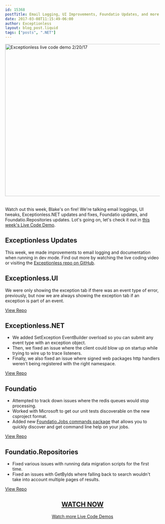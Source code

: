 ```yaml
---
id: 15368
postTitle: Email Logging, UI Improvements, Foundatio Updates, and more &#8211; Live Code Demo
date: 2017-03-08T11:15:49-06:00
author: Exceptionless
layout: blog_post.liquid
tags: ["posts", ".NET"]
---
```

[<img loading="lazy" class="aligncenter size-large wp-image-15370" style="margin-bottom: 20px;" src="/assets/live-code-demo-170308-1024x538.jpg" alt="Exceptionless live code demo 2/20/17" width="940" height="494" data-id="15370" srcset="/assets/live-code-demo-170308-1024x538.jpg 1024w, /assets/live-code-demo-170308-300x158.jpg 300w, /assets/live-code-demo-170308-768x403.jpg 768w, /assets/live-code-demo-170308.jpg 1200w" sizes="(max-width: 940px) 100vw, 940px" />](https://www.liveedu.tv/niemyjski/2qyKy-exceptionless-weekly-demo-2-20-17/xAq0E-exceptionless-weekly-demo-2-20-17/)

Watch out this week, Blake's on fire! We're talking email loggings, UI tweaks, Exceptionless.NET updates and fixes, Foundatio updates, and Foundatio.Repositories updates. Lot's going on, let's check it out in [this week's Live Code Demo](https://www.liveedu.tv/niemyjski/2qyKy-exceptionless-weekly-demo-2-20-17/xAq0E-exceptionless-weekly-demo-2-20-17/).<!--more-->

## Exceptionless Updates

This week, we made improvements to email logging and documentation when running in dev mode. Find out more by watching the live coding video or visiting the [Exceptionless repo on GitHub](https://github.com/exceptionless/Exceptionless).

## Exceptionless.UI

We were only showing the exception tab if there was an event type of error, previously, but now we are always showing the exception tab if an exception is part of an event.

[View Repo](https://github.com/exceptionless/Exceptionless.UI)

## Exceptionless.NET

* We added SetException EventBuilder overload so you can submit any event type with an exception object.
* Then, we fixed an issue where the client could blow up on startup while trying to wire up to trace listeners.
* Finally, we also fixed an issue where signed web packages http handlers weren't being registered with the right namespace.

[View Repo](https://github.com/exceptionless/Exceptionless.Net)

## Foundatio

* Attempted to track down issues where the redis queues would stop processing.
* Worked with Microsoft to get our unit tests discoverable on the new csproject format.
* Added new [Foundatio.Jobs commands package](https://github.com/exceptionless/Foundatio/commit/50dddaa52d3cc929a62d42b40f8d767e4f916545) that allows you to quickly discover and get command line help on your jobs.

[View Repo](https://github.com/exceptionless/Foundatio)

## Foundatio.Repositories

* Fixed various issues with running data migration scripts for the first time.
* Fixed an issues with GetByIds where falling back to search wouldn't take into account multiple pages of results.

[View Repo](https://github.com/exceptionless/Foundatio.Repositories)

<h2 style="text-align: center;">
  <a href="https://www.liveedu.tv/niemyjski/2qyKy-exceptionless-weekly-demo-2-20-17/xAq0E-exceptionless-weekly-demo-2-20-17/">WATCH NOW</a>
</h2>

<p style="text-align: center;">
  <a href="/category/live-coding/">Watch more Live Code Demos</a>
</p>
